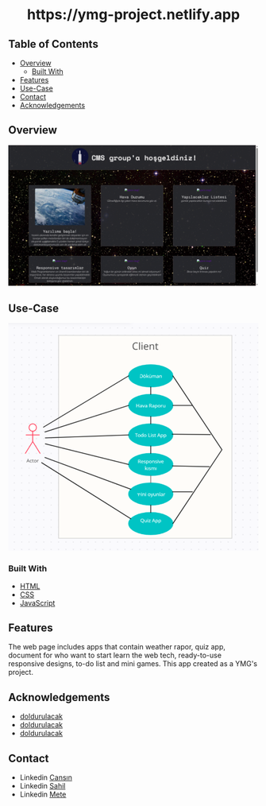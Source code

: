 <h1 align="center">https://ymg-project.netlify.app</h1>

## Table of Contents
- [Overview](#overview)
  - [Built With](#built-with)
- [Features](#features)
- [Use-Case](#usecase)
- [Contact](#contact)
- [Acknowledgements](#acknowledgements)

## Overview
![screenshot](images/overview.png)


## Use-Case
![screenshot](images/UML.png)

### Built With
- [HTML](https://www.w3schools.com/html/default.asp)
- [CSS](https://www.w3schools.com/css/default.asp)
- [JavaScript](https://developer.mozilla.org/en-US/docs/Web/JavaScript)

## Features
The web page includes apps that contain weather rapor, quiz app, document for who want to start learn the web tech, ready-to-use responsive designs, to-do list and mini games. This app created as a YMG's project.



## Acknowledgements
<!-- This section should list any articles or add-ons/plugins that helps you to complete the project. This is optional but it will help you in the future. For exmpale -->
- [doldurulacak](https://404-not-found-test1.netlify.app/)
- [doldurulacak](https://404-not-found-test1.netlify.app)
- [doldurulacak](https://404-not-found-test1.netlify.app)

## Contact
- Linkedin [Cansın](https://www.linkedin.com/in/cansın-lale-64a098130/)
- Linkedin [Sahil](https://www.linkedin.com/in/sahil-baylarli-a81a281ab/)
- Linkedin [Mete](https://www.linkedin.com/in/metehan-akbulut-323003272/)